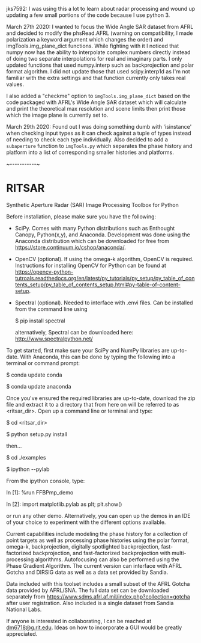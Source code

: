 jks7592: I was using this a lot to learn about radar processing and wound up updating a few small portions of the code because I use python 3.

March 27th 2020: I wanted to focus the Wide Angle SAR dataset from AFRL and decided to modify the
phsRead.AFRL (warning on compatibility, I made polarization a keyword argument which changes the order) and imgTools.img_plane_dict functions. While fighting with it I noticed that numpy 
now has the ability to interpolate complex numbers directly instead of doing two separate interpolations for real and imaginary parts. I only updated functions that used numpy.interp such as backprojection and polar format algorithm. I did not update those that used scipy.interp1d as I'm not familiar with the extra settings and that function currently only takes real values. 

I also added a "checkme" option to `imgTools.img_plane_dict` based on the code packaged with AFRL's Wide Angle SAR dataset which will calculate and print the theoretical max resolution and scene limits then print those which the image plane is currently set to.

March 29th 2020: Found out I was doing something dumb with 'isinstance' when checking input types as it can check against a tuple of types instead of needing to check each type individually. Also decided to add a `subaperture` function to `imgTools.py` which separates the phase history and platform into a list of corresponding smaller histories and platforms. 

~-----------~

# RITSAR
Synthetic Aperture Radar (SAR) Image Processing Toolbox for Python

Before installation, please make sure you have the following:
- SciPy. Comes with many Python distributions such as Enthought Canopy, Python(x,y), and Anaconda.  Development was done using the Anaconda distribution which can be downloaded for free from https://store.continuum.io/cshop/anaconda/. 
- OpenCV (optional). If using the omega-k algorithm, OpenCV is required. Instructions for installing OpenCV for Python can be found at  https://opencv-python-tutroals.readthedocs.org/en/latest/py_tutorials/py_setup/py_table_of_contents_setup/py_table_of_contents_setup.html#py-table-of-content-setup.
- Spectral (optional).  Needed to interface with .envi files.  Can be installed from the command line using

  $ pip install spectral

  alternatively, Spectral can be downloaded here: http://www.spectralpython.net/ 
  
To get started, first make sure your SciPy and NumPy libraries are up-to-date.  With Anaconda, this can be done by typing the following into a terminal or command prompt:

$ conda update conda

$ conda update anaconda

Once you've ensured the required libraries are up-to-date, download the zip file and extract it to a directory that from here on will be referred to as \<ritsar_dir\>.  Open up a command line or terminal and type:

$ cd \<ritsar_dir\>

$ python setup.py install

then...

$ cd ./examples

$ ipython --pylab

From the ipython console, type:

In [1]: %run FFBPmp_demo

In [2]: import matplotlib.pylab as plt; plt.show()

or run any other demo.  Alternatively, you can open up the demos in an IDE of your choice to experiment with the different options available.

Current capabilities include modeling the phase history for a collection of point targets as well as processing phase histories using the polar format, omega-k, backprojection, digitally spotlighted backprojection, fast-factorized backprojection, and fast-factorized backprojection with multi-processing algorithms.  Autofocusing can also be performed using the Phase Gradient Algorithm.  The current version can interface with AFRL Gotcha and DIRSIG data as well as a data set provided by Sandia.

Data included with this toolset includes a small subset of the AFRL Gotcha data provided by AFRL/SNA.  The full data set can be downloaded separately from https://www.sdms.afrl.af.mil/index.php?collection=gotcha after user registration.  Also included is a single dataset from Sandia National Labs.

If anyone is interested in collaborating, I can be reached at dm6718@g.rit.edu. Ideas on how to incorporate a GUI would be greatly appreciated.

